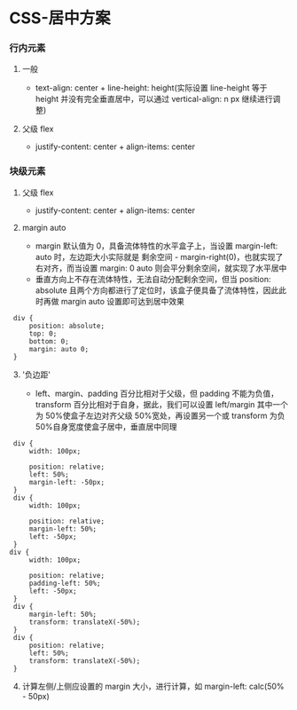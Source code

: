 # CSS-居中方案

### 行内元素

1. 一般

   - text-align: center + line-height: height(实际设置 line-height 等于 height 并没有完全垂直居中，可以通过 vertical-align: n px 继续进行调整)

2. 父级 flex

   - justify-content: center + align-items: center

### 块级元素

1. 父级 flex

   - justify-content: center + align-items: center

2. margin auto

   - margin 默认值为 0，具备流体特性的水平盒子上，当设置 margin-left: auto 时，左边距大小实际就是 剩余空间 - margin-right(0)，也就实现了右对齐，而当设置 margin: 0 auto 则会平分剩余空间，就实现了水平居中
   - 垂直方向上不存在流体特性，无法自动分配剩余空间，但当 position: absolute 且两个方向都进行了定位时，该盒子便具备了流体特性，因此此时再做 margin auto 设置即可达到居中效果

```
 div {
     position: absolute;
     top: 0;
     bottom: 0;
     margin: auto 0;
 }
```

3. '负边距'

   - left、margin、padding 百分比相对于父级，但 padding 不能为负值，transform 百分比相对于自身，据此，我们可以设置 left/margin 其中一个为 50%使盒子左边对齐父级 50%宽处，再设置另一个或 transform 为负 50%自身宽度使盒子居中，垂直居中同理

```
 div {
     width: 100px;

     position: relative;
     left: 50%;
     margin-left: -50px;
 }
 div {
     width: 100px;

     position: relative;
     margin-left: 50%;
     left: -50px;
 }
div {
     width: 100px;

     position: relative;
     padding-left: 50%;
     left: -50px;
 }
 div {
     margin-left: 50%;
     transform: translateX(-50%);
 }
 div {
     position: relative;
     left: 50%;
     transform: translateX(-50%);
 }

```

4. 计算左侧/上侧应设置的 margin 大小，进行计算，如 margin-left: calc(50% - 50px)
